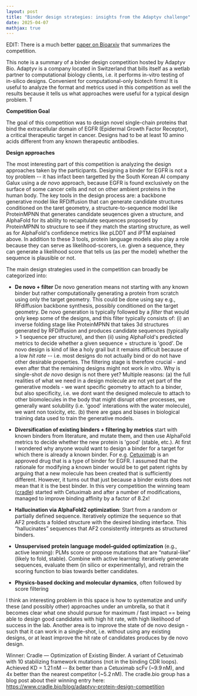 ```yaml
---
layout: post
title: "Binder design strategies: insights from the Adaptyv challenge"
date: 2025-04-07
mathjax: true
---
```


EDIT: There is a much better [paper on Bioarxiv](https://www.biorxiv.org/content/10.1101/2025.04.17.648362v2) that summarizes the competition. 

This note is a summary of a binder design competition hosted by Adaptyv Bio. Adaptyv is a company located in Switzerland that bills itself as a wetlab partner to computational biology clients, i.e. it performs in-vitro testing of in-silico designs. Convenient for computational-only biotech firms! It is useful to analyze the format and metrics used in this competition as well the results because it tells us what approaches were useful for a typical design problem. T

**Competition Goal**

The goal of this competition was to design novel single-chain proteins that bind the extracellular domain of EGFR (Epidermal Growth Factor Receptor), a critical therapeutic target in cancer. Designs had to be at least 10 amino acids different from any known therapeutic antibodies. 

**Design approaches**

The most interesting part of this competition is analyzing the design approaches taken by the participants. Designing a binder for EGFR is not a toy problem -- it has infact been targetted by the South Korean AI company Galux using a _de novo_ approach, because EGFR is found exclusively on the surface of some cancer cells and not on other ambient proteins in the human body. The key tools in the design process are: a backbone generative model like RFDiffusion that can generate candidate structures conditioned on the taret geometry, a structure-to-sequence model like ProteinMPNN that generates candidate seuqences given a structure, and AlphaFold for its ability to recapitulate sequences proposed by ProteinMPNN to structure to see if they match the starting structure, as well as for AlphaFold's confidence metrics like pLDDT and iPTM explained above. In addition to these 3 tools, protein language models also play a role because they can serve as likelihood-scorers, i.e. given a sequence, they can generate a likelihood score that tells us (as per the model) whether the sequence is plausible or not. 

The main design strategies used in the competition can broadly be categorized into:

- **De novo + filter** De novo generation means not starting with any known binder but rather computationally generating a protein from scratch using only the target geometry. This could be done using say e.g., RFdiffusion backbone synthesis, possibly conditioned on the target geometry. De novo generation is typically followed by a _filter_ that would only keep some of the designs, and this filter typically consists of: (i) an inverse folding stage like ProteinMPNN that takes 3d structures generated by RFDiffusion and produces candidate sequences (typically > 1 sequence per structure), and then (ii) using AlphaFold's predicted metrics to decide whether a given sequence + structure is 'good'. De novo design is kind of like a holy grail but it remains difficult because of a low _hit rate_ -- i.e. most designs do not actually bind or do not have other desirable properties. The filtering stage is therefore crucial - and even after that the remaining designs might not work _in vitro_. Why is single-shot _de novo_ design is not there yet? Multiple reasons: (a) the full realities of what we need in a design molecule are not yet part of the generative models - we want specific geometry to attach to a binder, but also specificity, i.e. we dont want the designed molecule to attach to other biomolecules in the body that might disrupt other processes, we generally want solubility (i.e. 'good' interations with the water molecule), we want non toxicity, etc. (b) there are gaps and biases in biological training data used to train the generative models.

- **Diversification of existing binders + filtering by metrics** start with known binders from literature, and mutate them, and then use AlphaFold metrics to decide whether the new protein is 'good' (stable, etc.). At first I wondered why anyone would want to design a binder for a target for which there is already a known binder. For e.g. [Cetuximab](https://en.wikipedia.org/wiki/Cetuximab) is an approved drug that is a type of binder for EGFR. I assumed that the rationale for modifying a known binder would be to get patent rights by arguing that a new molecule has been created that is sufficiently different. However, it turns out that just because a binder exists does not mean that it is the best binder. In this very competition the winning team ([cradle](cradle.bio)) started with Cetuximab and after a number of modifications, managed to improve binding affinity by a factor of 8.2x!

- **Hallucination via AlphaFold2 optimization**: Start from a random or partially defined sequence. Iteratively optimize the sequence so that AF2 predicts a folded structure with the desired binding interface. This “hallucinates” sequences that AF2 consistently interprets as structured binders.

- **Unsupervised protein language model–guided optimization** (e.g., active learning): PLMs score or propose mutations that are “natural-like” (likely to fold, stable). Combine with active learning: iteratively generate sequences, evaluate them (in silico or experimentally), and retrain the scoring function to bias towards better candidates.

- **Physics-based docking and molecular dynamics**, often followed by score filtering

I think an interesting problem in this space is how to systematize and unify these (and possibly other) approaches under an umbrella, so that it becomes clear what one should pursue for maximum / fast impact == being able to design good candidates with high hit rate, with high likelihood of success in the lab. Another area is to improve the state of de novo design - such that it can work in a single-shot, i.e. without using any existing designs, or at least improve the hit rate of candidates produces by de novo design. 


Winner: Cradle — Optimization of Existing Binder. A variant of Cetuximab with 10 stabilizing framework mutations (not in the binding CDR loops). Achieved KD = 1.21 nM -- 8x better than a Cetuximab scFv (~9.9 nM), and 4x better than the nearest competitor (~5.2 nM). The cradle.bio group has a blog post about their winning entry here: https://www.cradle.bio/blog/adaptyv-protein-design-competition




